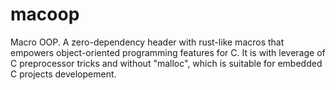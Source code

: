 # macoop
Macro OOP. A zero-dependency header with rust-like macros that empowers object-oriented programming features for C. It is with leverage of C preprocessor tricks and without "malloc", which is suitable for embedded C projects developement.
